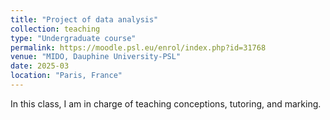```yaml
---
title: "Project of data analysis"
collection: teaching
type: "Undergraduate course"
permalink: https://moodle.psl.eu/enrol/index.php?id=31768
venue: "MIDO, Dauphine University-PSL"
date: 2025-03
location: "Paris, France"
---
```


In this class, I am in charge of teaching conceptions, tutoring, and marking. 

